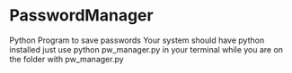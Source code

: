 # PasswordManager
Python Program to save passwords
Your system should have python installed
just use python pw_manager.py in your terminal while you are on the folder with pw_manager.py
